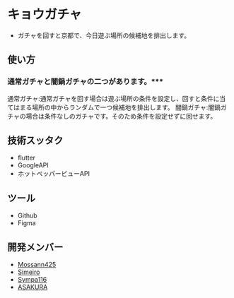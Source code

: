 # キョウガチャ
- ガチャを回すと京都で、今日遊ぶ場所の候補地を排出します。

## 使い方
### 通常ガチャと闇鍋ガチャの二つがあります。***
  
通常ガチャ:通常ガチャを回す場合は遊ぶ場所の条件を設定し、回すと条件に当てはまる場所の中からランダムで一つ候補地を排出します。
闇鍋ガチャ:闇鍋ガチャの場合は条件なしのガチャです。そのため条件を設定せずに回せます。
  

## 技術スッタク
- flutter
- GoogleAPI
- ホットペッパービューAPI
  
## ツール
- Github
- Figma
  
## 開発メンバー
- [Mossann425](https://github.com/Mossann425)
- [Simeiro](https://github.com/simeiro)
- [Sympa116](https://github.com/Sympa116)
- [ASAKURA](https://github.com/CrazyHuman00)
